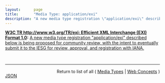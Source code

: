 ```yaml
---
layout:      page
title:       "Media Type: application/exi"
description: "A new media type registration \"application/exi\" described below is being proposed for community review, with the intent to eventually submit it to the IESG for review, approval, and registration with IANA."
---
```


**[W3C TR http://www.w3.org/TR/exi: Efficient XML Interchange (EXI) Format 1.0](/specs/W3C/TR/exi "This document is the specification of the Efficient XML Interchange (EXI) format. EXI is a very compact representation for the Extensible Markup Language (XML) Information Set that is intended to simultaneously optimize performance and the utilization of computational resources. The EXI format uses a hybrid approach drawn from the information and formal language theories, plus practical techniques verified by measurements, for entropy encoding XML information. Using a relatively simple algorithm, which is amenable to fast and compact implementation, and a small set of datatype representations, it reliably produces efficient encodings of XML event streams. The grammar production system and format definition of EXI are presented."):** [A new media type registration "application/exi" described below is being proposed for community review, with the intent to eventually submit it to the IESG for review, approval, and registration with IANA.](http://www.w3.org/TR/exi/#internetMediaType "Read documentation for Media Type &#34;application/exi&#34;")

<br/>
<hr/>

<p style="float : left"><a href="application/exi.json" title="JSON representing this particular Web Concept value">JSON</a></p>
<p style="text-align: right">Return to list of all ( <a href="../media-types">Media Types</a> | <a href="../">Web Concepts</a> )</p>
